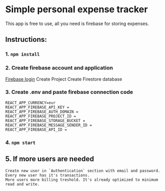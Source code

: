 # Simple personal expense tracker

This app is free to use, all you need is firebase for storing expenses.

## Instructions:

### 1. `npm install`

### 2. Create firebase account and application

[Firebase login](https://console.firebase.google.com/)
Create Project
Create Firestore database

### 3. Create .env and paste firebase connection code

    REACT_APP_CURRENCY=eur
    REACT_APP_FIREBASE_API_KEY =
    REACT_APP_FIREBASE_AUTH_DOMAIN =
    REACT_APP_FIREBASE_PROJECT_ID =
    REACT_APP_FIREBASE_STORAGE_BUCKET =
    REACT_APP_FIREBASE_MESSAGE_SENDER_ID =
    REACT_APP_FIREBASE_API_ID =

### 4. `npm start`

## 5. If more users are needed

    Create new user in `Authentication` section with email and password.
    Every new user has it's transactions.
    More users more billing treshold. It's already optimized to minimum read and write.
